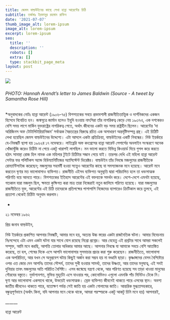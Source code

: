 ```yaml
---
title: জেমস বাল্ডউইনের কাছে লেখা হান্না আরেন্টের চিঠি
subtitle: তর্জমাঃ ইরফানুর রহমান রাফিন
date: '2021-07-07'
thumb_image_alt: lorem-ipsum
image_alt: lorem-ipsum
excerpt: lorem-ipsum
seo:
  title: ''
  description: ''
  robots: []
  extra: []
  type: stackbit_page_meta
layout: post
---
```


![](https://pbs.twimg.com/media/C5uSn8vWAAAyu67.jpg:large)﻿



###### PHOTO: Hannah Arendt’s letter to James Baldwin (Source - A tweet by Samantha Rose Hill)&#xA;&#xA;

\*অনুবাদকের নোটঃ হান্না আরেন্ট (১৯০৬-৭৫) বিশশতকের সবচে প্রভাবশালী রাজনীতিতাত্ত্বিক ও দার্শনিকদের একজন হিসেবে বিবেচিত হন। জন্মসূত্রে জার্মান হলেও ইহুদি হওয়ায় নাৎসিরা তাঁর নাগরিকত্ব কেড়ে নেয় ১৯৩৭এ, এক দশকেরও বেশি সময় লাগে মার্কিন যুক্তরাষ্ট্রের নাগরিকত্ব পেতে, অর্থাৎ জীবনের একটা বড় সময় রাষ্ট্রহীন ছিলেন। আরেন্টের ‘দা অরিজিনস অফ টোটালিটারিয়ানিজম’ সর্বাত্মক স্বৈরতন্ত্রের বিরুদ্ধে রচিত এক অসাধারণ অন্তর্দৃষ্টিসম্পন্ন গ্রন্থ।
এই চিঠিটি লেখা হয়েছিল জেমস বাল্ডউইনের উদ্দেশ্যে। এটা আসলে একটা প্রতিক্রিয়া, বাল্ডউইনের একটি নিবন্ধের। নিউ ইয়র্কারে যে-নিবন্ধটি ছাপা হয় ১৯৬২র ১৭ নভেম্বরে।
লাইব্রেরি অফ কংগ্রেসের হান্না আরেন্ট পেপার্সের অনলাইন সংস্করণে অনেক খোঁজাখুঁজি করেও চিঠিটা না পেয়ে একটু খারাপই লাগছিল। মন ভালো করতে বিভিন্ন কিওয়ার্ড দিয়ে গুগল করে করতে হঠাৎ সামান্থা রোজ হিল নামক এক মহিলার টুইটে চিঠিটার সন্ধান পেয়ে যাই। তারপর দেখি এই মহিলা হান্না আরেন্ট সেন্টার ফর পলিটিকস অ্যান্ড হিউম্যানিটিজের অ্যাসিস্টেন্ট ডিরেক্টর।
বাল্ডউইন তাঁর নিবন্ধে মজলুমের রাজনীতিকে রোম্যান্টিসাইজ করেছেন; মজলুমের সহমর্মী হওয়া সত্ত্বেও আরেন্টের কাছে যা সমস্যাজনক মনে হয়েছে। আরেন্ট মনে করতেন ঘৃণার মত ভালোবাসাও ব্যক্তিগত। রাজনীতি এইসব ব্যক্তিগত অনুভূতি দ্বারা পরিচালিত হলে তা ধবংসাত্মক পরিণতি বয়ে আনতে পারে।
বিশশতকের ইতিহাস আরেন্টের এই বক্তব্যকে সমর্থন করে। দেশে-দেশে এমনটা হয়েছে, গতকাল যারা মজলুম ছিল, ক্ষমতা কুক্ষিগত করা মাত্র তারা নিজেরাই নতুন জালিমে পরিণত হয়েছে। যারা মজলুমের রাজনীতিতে যুক্ত, আরেন্টের এই চিঠি তাদেরকে প্রতিপক্ষের পাশাপাশি নিজেদের ব্যাপারেও ক্রিটিকাল করে তুলবে, এই প্রত্যাশা থেকেই চিঠিটা অনুবাদ করলাম।

*   ﻿


২১ নভেম্বর ১৯৬২

প্রিয় জনাব বাল্ডউইন,

নিউ ইয়র্কারে প্রকাশিত আপনার নিবন্ধটি, আমার মনে হয়, অত্যন্ত উচ্চ স্তরের একটা রাজনৈতিক ঘটনা। আমার বিবেচনায় নিঃসন্দেহে এটা এমন একটা ঘটনা যার সাথে যোগ রয়েছে নিগ্রো প্রশ্নের। আর যেহেতু এই প্রশ্নটার সাথে আমরা সকলেই সম্পৃক্ত, আমি মনে করছি, আপত্তি তোলার অধিকার আমার আছে।
আপনার নিবন্ধে যা আমাকে সবচে বেশি আতঙ্কিত করেছে, তা হল, শেষের দিকে এসে আপনি ভালোবাসার সুসমাচার প্রচার করা শুরু করেছেন। রাজনীতিতে, ভালোবাসা এক অপরিচিতা, আর যখন সে অনুপ্রবেশ ঘটায় কিছুই অর্জন করা সম্ভব হয় না ভণ্ডামি ছাড়া। কৃষ্ণাঙ্গদের যেসব বৈশিষ্ট্যের ওপর এত জোর দেন আপনিঃ তাদের সৌন্দর্য, তাদের সুখী হওয়ার সামর্থ্য, তাদের উষ্ণতা, আর তাদের মনুষ্যত্ব, এই সবই দুনিয়ার তাবৎ মজলুমের অতি পরিচিত বৈশিষ্ট্য। এসব জন্মেছে যন্ত্রণা থেকে, আর পরিণত হয়েছে সব তাড়া খাওয়া মানুষের গৌরবের বস্তুতে। দুর্ভাগ্যবশত, মুক্তির মুহূর্তটা এসে যাওয়ার পর, কোনোদিনও এগুলো এমনকি পাঁচ মিনিটও টেকে নি। ঘৃণা আর ভালোবাসা একসাথে থাকে, উভয়েই ধবংসাত্মক। স্রেফ ব্যক্তিগত জীবনেই থাকতে পারে এসবের স্থান। অবশ্য জাতীয় জীবনেও থাকতে পারে, যতোক্ষণ পর্যন্ত সেই জাতি হয় একটা গোলামের জাতি।
আন্তরিক মুগ্ধতাসহকারে,
বন্ধুত্বপূর্ণভাবে (অর্থাৎ কিনা, যদি আপনার মনে থেকে থাকে, আমরা পরস্পরকে একটু আকটু চিনি মনে হয়) আপনারই,

\_*\_*\_*\_*\__

হান্না আরেন্ট
